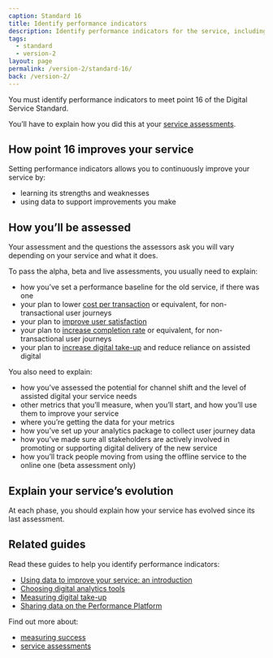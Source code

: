 ```yaml
---
caption: Standard 16
title: Identify performance indicators
description: Identify performance indicators for the service, including the 4 mandatory key performance indicators (KPIs) defined in the manual. Establish a benchmark for each metric and make a plan to enable improvements.
tags:
  - standard
  - version-2
layout: page
permalink: /version-2/standard-16/
back: /version-2/
---
```


You must identify performance indicators to meet point 16 of the Digital Service Standard.

You’ll have to explain how you did this at your [service assessments](https://www.gov.uk/service-manual/service-assessments/how-service-assessments-work).

## How point 16 improves your service

Setting performance indicators allows you to continuously improve your service by:

- learning its strengths and weaknesses
- using data to support improvements you make

## How you’ll be assessed

Your assessment and the questions the assessors ask you will vary depending on your service and what it does.

To pass the alpha, beta and live assessments, you usually need to explain:

- how you’ve set a performance baseline for the old service, if there was one
- your plan to lower [cost per transaction](https://www.gov.uk/service-manual/measuring-success/measuring-cost-per-transaction) or equivalent, for non-transactional user journeys
- your plan to [improve user satisfaction](https://www.gov.uk/service-manual/measuring-success/measuring-user-satisfaction)
- your plan to [increase completion rate](https://www.gov.uk/service-manual/measuring-success/measuring-completion-rate) or equivalent, for non-transactional user journeys
- your plan to [increase digital take-up](https://www.gov.uk/service-manual/helping-people-to-use-your-service/encouraging-people-to-use-your-digital-service) and reduce reliance on assisted digital

You also need to explain:

- how you’ve assessed the potential for channel shift and the level of assisted digital your service needs
- other metrics that you’ll measure, when you’ll start, and how you’ll use them to improve your service
- where you’re getting the data for your metrics
- how you’ve set up your analytics package to collect user journey data
- how you’ve made sure all stakeholders are actively involved in promoting or supporting digital delivery of the new service
- how you’ll track people moving from using the offline service to the online one (beta assessment only)

## Explain your service’s evolution

At each phase, you should explain how your service has evolved since its last assessment.

## Related guides

Read these guides to help you identify performance indicators:

- [Using data to improve your service: an introduction](https://www.gov.uk/service-manual/measuring-success/using-data-to-improve-your-service-an-introduction)
- [Choosing digital analytics tools](https://www.gov.uk/service-manual/measuring-success/choosing-digital-analytics-tools)
- [Measuring digital take-up](https://www.gov.uk/service-manual/measuring-success/measuring-digital-take-up)
- [Sharing data on the Performance Platform](https://www.gov.uk/service-manual/measuring-success/sharing-your-data-with-the-performance-platform)

Find out more about:

- [measuring success](https://www.gov.uk/service-manual/measuring-success)
- [service assessments](https://www.gov.uk/service-manual/service-assessments)
